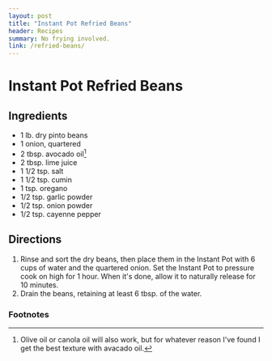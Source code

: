 ```yaml
---
layout: post
title: "Instant Pot Refried Beans"
header: Recipes
summary: No frying involved.
link: /refried-beans/
---
```

# Instant Pot Refried Beans
## Ingredients
- 1 lb. dry pinto beans
- 1 onion, quartered
- 2 tbsp. avocado oil[^1]
- 2 tbsp. lime juice
- 1 1/2 tsp. salt
- 1 1/2 tsp. cumin
- 1 tsp. oregano
- 1/2 tsp. garlic powder
- 1/2 tsp. onion powder
- 1/2 tsp. cayenne pepper

## Directions
1. Rinse and sort the dry beans, then place them in the Instant Pot with 6 cups of water and the quartered onion. Set the Instant Pot to pressure cook on high for 1 hour. When it's done, allow it to naturally release for 10 minutes.
2. Drain the beans, retaining at least 6 tbsp. of the water. 

### Footnotes
[^1]: Olive oil or canola oil will also work, but for whatever reason I've found I get the best texture with avacado oil. 